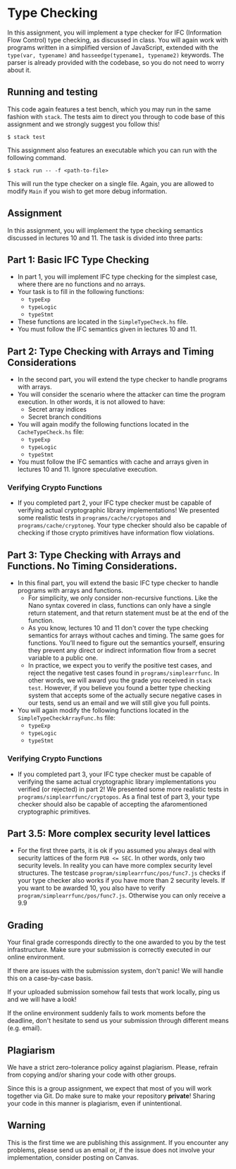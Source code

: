 # Type Checking

In this assignment, you will implement a type checker for IFC (Information Flow Control) type checking, as discussed in class. You will again work with programs written in a simplified version of JavaScript, extended with the `type(var, typename)` and `hasseedge(typename1, typename2)` keywords. The parser is already provided with the codebase, so you do not need to worry about it.


## Running and testing

This code again features a test bench, which you may run in the same fashion
with `stack`. The tests aim to direct you through to code base of this
assignment and we strongly suggest you follow this!

```
$ stack test
```

This assignment also features an executable which you can run with the following
command.

```
$ stack run -- -f <path-to-file>
```

This will run the type checker on a single file. Again, you are allowed to modify `Main` if you wish to get more debug information.

## Assignment

In this assignment, you will implement the type checking semantics discussed in lectures 10 and 11. The task is divided into three parts:

## Part 1: Basic IFC Type Checking
   - In part 1, you will implement IFC type checking for the simplest case, where there are no functions and no arrays.
   - Your task is to fill in the following functions:
     - `typeExp`
     - `typeLogic`
     - `typeStmt`
   - These functions are located in the `SimpleTypeCheck.hs` file.
   - You must follow the IFC semantics given in lectures 10 and 11.

## Part 2: Type Checking with Arrays and Timing Considerations
   - In the second part, you will extend the type checker to handle programs with arrays.
   - You will consider the scenario where the attacker can time the program execution. In other words, it is not allowed to have:
     - Secret array indices
     - Secret branch conditions
   - You will again modify the following functions located in the `CacheTypeCheck.hs` file:
     - `typeExp`
     - `typeLogic`
     - `typeStmt`
   - You must follow the IFC semantics with cache and arrays given in lectures 10 and 11. Ignore speculative execution.

### Verifying Crypto Functions
   - If you completed part 2, your IFC type checker must be capable of verifying actual cryptographic library implementations! We presented some realistic tests in `programs/cache/cryptopos` and `programs/cache/cryptoneg`. Your type checker should also be capable of checking if those crypto primitives have information flow violations.



## Part 3: Type Checking with Arrays and Functions. No Timing Considerations.
   - In this final part, you will extend the basic IFC type checker to handle programs with arrays and functions.
     - For simplicity, we only consider non-recursive functions. Like the Nano syntax covered in class, functions can only have a single return statement, and that return statement must be at the end of the function.
     - As you know, lectures 10 and 11 don't cover the type checking semantics for arrays without caches and timing. The same goes for functions. You’ll need to figure out the semantics yourself, ensuring they prevent any direct or indirect information flow from a secret variable to a public one. 
      - In practice, we expect you to verify the positive test cases, and reject the negative test cases found in `programs/simplearrfunc`. In other words, we will award you the grade you received in `stack test`. However, if you believe you found a better type checking system that accepts some of the actually secure negative cases in our tests, send us an email and we will still give you full points.
   - You will again modify the following functions located in the `SimpleTypeCheckArrayFunc.hs` file:
     - `typeExp`
     - `typeLogic`
     - `typeStmt`

### Verifying Crypto Functions
   - If you completed part 3, your IFC type checker must be capable of verifying the same actual cryptographic library implementations you verified (or rejected) in part 2! We presented some more realistic tests in `programs/simplearrfunc/cryptopos`. As a final test of part 3, your type checker should also be capable of accepting the afaromentioned cryptographic primitives.

## Part 3.5: More complex security level lattices
   - For the first three parts, it is ok if you assumed you always deal with security lattices of the form `PUB <= SEC`. In other words, only two security levels. In reality you can have more complex security level structures. The testcase `program/simplearrfunc/pos/func7.js` checks if your type checker also works if you have more than 2 security levels. If you want to be awarded 10, you also have to verify `program/simplearrfunc/pos/func7.js`. Otherwise you can only receive a 9.9
## Grading


Your final grade corresponds directly to the one awarded to you by the test
infrastructure. Make sure your submission is correctly executed in our online
environment.

If there are issues with the submission system, don't panic! We will handle this
on a case-by-case basis.

If your uploaded submission somehow fail tests that work locally, ping
us and we will have a look!

If the online environment suddenly fails to work moments before the deadline,
don't hesitate to send us your submission through different means (e.g. email).

## Plagiarism

We have a strict zero-tolerance policy against plagiarism. Please, refrain from copying 
and/or sharing your code with other groups.

Since this is a group assignment, we expect that most of you will work together
via Git. Do make sure to make your repository **private**! Sharing your code in
this manner is plagiarism, even if unintentional.

## Warning

This is the first time we are publishing this assignment. If you encounter any problems, please send us an email or, if the issue does not involve your implementation, consider posting on Canvas.

